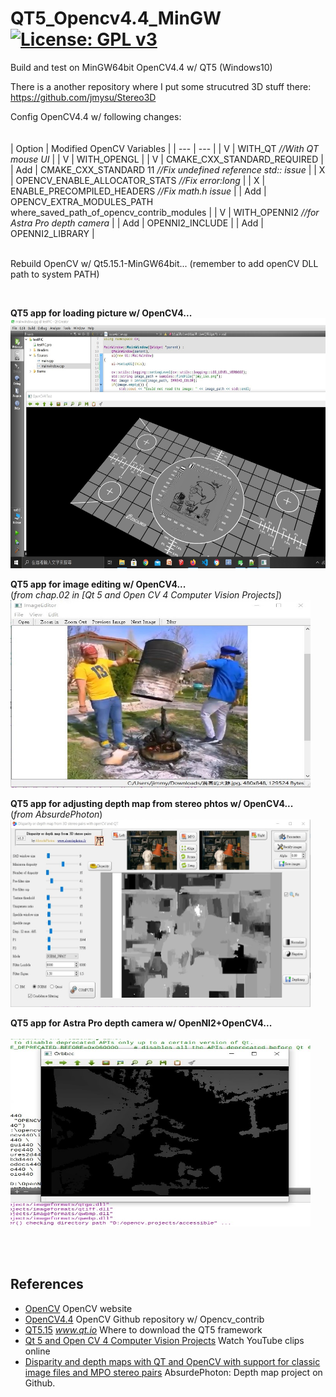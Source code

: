 # QT5_Opencv4.4_MinGW[![License: GPL v3](https://img.shields.io/badge/License-GPLv3-blue.svg)](https://www.gnu.org/licenses/gpl-3.0)<br>
Build and test on MinGW64bit OpenCV4.4 w/ QT5 (Windows10)

There is a another repository where I put some strucutred 3D stuff there: https://github.com/jmysu/Stereo3D

Config OpenCV4.4 w/ following changes: <br>
<br>                            
| Option  | Modified OpenCV Variables |
| --- | --- |
| V   | WITH_QT _//With QT mouse UI_ |
| V   | WITH_OPENGL |
| V   | CMAKE_CXX_STANDARD_REQUIRED |
| Add | CMAKE_CXX_STANDARD 11 _//Fix undefined reference std:: issue_ |
| X   | OPENCV_ENABLE_ALLOCATOR_STATS _//Fix error:long_ |
| X   | ENABLE_PRECOMPILED_HEADERS  _//Fix math.h issue_ |
| Add | OPENCV_EXTRA_MODULES_PATH where_saved_path_of_opencv_contrib_modules | 
| V   | WITH_OPENNI2 _//for Astra Pro depth camera_ |
| Add | OPENNI2_INCLUDE |
| Add | OPENNI2_LIBRARY |
<br>
<br>
 
Rebuild OpenCV w/ Qt5.15.1-MinGW64bit... (remember to add openCV DLL path to system PATH)<br>

<br>

 __QT5 app for loading picture w/ OpenCV4...__ <br>
<img src="pic/OpenCV4TestPic.jpg" width=640 height=400/>
<br>

 __QT5 app for image editing w/ OpenCV4...__ <br>
(_from chap.02 in [Qt 5 and Open CV 4 Computer Vision Projects]_)<br>
<img src="pic/TheAwesomeChicken.jpg" width=480 height=300/>
<br>

 __QT5 app for adjusting depth map from stereo phtos w/ OpenCV4...__<br>
 (_from AbsurdePhoton_)<br>
<img src="pic/DisparityFilter.jpg" width=480 height=300/> <br>

 __QT5 app for Astra Pro depth camera w/ OpenNI2+OpenCV4...__<br>
<br>
<img src="pic/AstraDepth_OpenNI2.jpg" width=480 height=300/> <br>

<br>
<br>


## References
  - [OpenCV](https://opencv.org/) OpenCV website
  - [OpenCV4.4](https://github.com/opencv) OpenCV Github repository w/ Opencv_contrib
  - [QT5.15](https://www.qt.io/download) _www.qt.io_ Where to download the QT5 framework
  - [Qt 5 and Open CV 4 Computer Vision Projects](https://www.youtube.com/playlist?list=PLeLcvrwLe187K3Ceoe3X3VMAa31591aO8) Watch YouTube clips online
  - [Disparity and depth maps with QT and OpenCV with support for classic image files and MPO stereo pairs](https://github.com/AbsurdePhoton/disparity-filtering-mpo) AbsurdePhoton: Depth map project on Github.

